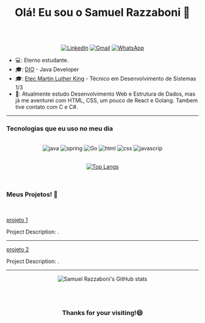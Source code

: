 <h1 align="center"> Olá! Eu sou o Samuel Razzaboni 🤚</h1>
<br><br>
<div align="center">

[![LinkedIn](https://img.shields.io/badge/linkedin-%230077B5.svg?style=for-the-badge&logo=linkedin&logoColor=white)]("https://www.linkedin.com/in/samuel-razzaboni")  [![Gmail](https://img.shields.io/badge/Gmail-D14836?style=for-the-badge&logo=gmail&logoColor=white)]("mailto:samuel.razzaboni@gmail.com")  [![WhatsApp](https://img.shields.io/badge/WhatsApp-25D366?style=for-the-badge&logo=whatsapp&logoColor=white)](https://api.whatsapp.com/send?phone=5511986229441) 


</div>

- 💻: Eterno estudante.
- 🎓: <a href="https://dio.me/">DIO</a> - Java Developer
- 🎓: <a href="https://etecmlk.cps.sp.gov.br/">Etec Martin Luther King</a> - Técnico em Desenvolvimento de Sistemas 1/3
- 🌱: Atualmente estudo Desenvolvimento Web e Estrutura de Dados, mas já me aventurei com HTML, CSS, um pouco de React e Golang. Tambem tive contato com C e C#.

<hr>

### Tecnologias que eu uso no meu dia


<div align="center"><br/>
    <img allign="center" alt="java" src="https://img.shields.io/badge/java-%23ED8B00.svg?style=for-the-badge&logo=openjdk&logoColor=white">
    <img allign="center" alt="spring" src="https://img.shields.io/badge/spring-%236DB33F.svg?style=for-the-badge&logo=spring&logoColor=white">
    <img allign="center" alt="Go" src="https://img.shields.io/badge/go-%2300ADD8.svg?style=for-the-badge&logo=go&logoColor=white">
    <img allign="center" alt="html" src="https://img.shields.io/badge/html5-%23E34F26.svg?style=for-the-badge&logo=html5&logoColor=white">
    <img allign="center" alt="css" src="https://img.shields.io/badge/css3-%231572B6.svg?style=for-the-badge&logo=css3&logoColor=white">
    <img allign="center" alt="javascrip" src="https://img.shields.io/badge/javascript-%23323330.svg?style=for-the-badge&logo=javascript&logoColor=%23F7DF1E">

</div>
<br>

<div align="center">

[![Top Langs](https://github-readme-stats.vercel.app/api/top-langs/?username=samuelrazz&langs_count=8)](https://github.com/anuraghazra/github-readme-stats)

 </div>


</p>
  
<Br>
    
### Meus Projetos! 🎨
    
<Br>
 
 <a href="https://github.com/samuelrazz">projeto 1</a>
  
Project Description: .
 
 ***
  
 <a href="https://github.com/samuelrazz">projeto 2</a>
  
Project Description: .
  
 ***
 
<div align="center">

![Samuel Razzaboni's GitHub stats](https://github-readme-stats.vercel.app/api?username=samuelrazz&hide=contribs,prs&show_icons=true&theme=synthwave)

</div>
<Br>
<Br>

  <h3 align="center"> Thanks for your visiting!😄 </h3>

<Br>
